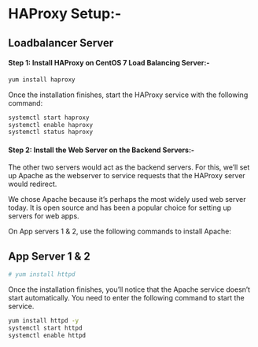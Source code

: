 # HAProxy Setup:-

## Loadbalancer Server

#### Step 1: Install HAProxy on CentOS 7 Load Balancing Server:-

```sh
yum install haproxy
```
Once the installation finishes, start the HAProxy service with the following command:

```sh
systemctl start haproxy
systemctl enable haproxy
systemctl status haproxy
```

#### Step 2: Install the Web Server on the Backend Servers:-

The other two servers would act as the backend servers. For this, we’ll set up Apache as the webserver to service requests that the HAProxy server would redirect.

We chose Apache because it’s perhaps the most widely used web server today. It is open source and has been a popular choice for setting up servers for web apps.

On App servers 1 & 2, use the following commands to install Apache:


## App Server 1 & 2

```sh
# yum install httpd
```

Once the installation finishes, you’ll notice that the Apache service doesn’t start automatically. You need to enter the following command to start the service.

```sh
yum install httpd -y
systemctl start httpd
systemctl enable httpd
```


